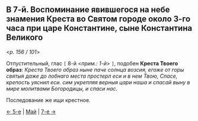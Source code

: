 
## В 7-й. Воспоминание явившегося на небе знамения Креста во Святом городе около 3-го часа при царе Константине, сыне Константина Великого 

<*p. 156 / 101*>

Отпустительный, глас `[` 8-й <*прим.: 1-й*> `]`, подобен **Креста Твоего образ**: 
*Креста Твоего образ ныне паче солнца возсия, егоже от горы святыя даже до лобнаго места простерл еси 
и в нем Твою, Спасе, крепость уяснил еси. сим укрепляя верныя цари наша и спасай выну в мире молитвами 
Богородицы, и спаси нас*.

Последование же ищи крестное. 

[← 5-е](05_05_MES.ru.md) | [Май](README.md#6-й) | [7-е →](05_07_MES.ru.md)
